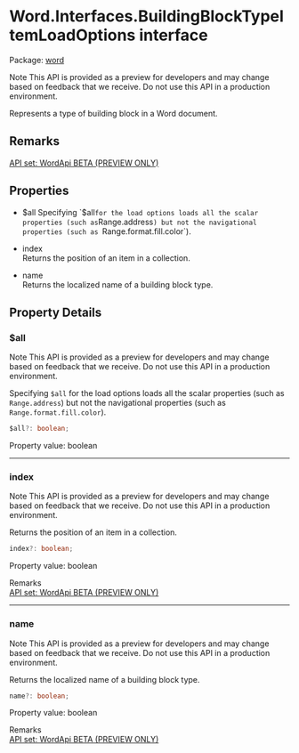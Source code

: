 # Word.Interfaces.BuildingBlockTypeItemLoadOptions interface

Package: [word](/en-us/javascript/api/word)

Note
This API is provided as a preview for developers and may change based on feedback that we receive. Do not use this API in a production environment.

Represents a type of building block in a Word document.

## Remarks

[API set: WordApi BETA (PREVIEW ONLY)](/en-us/javascript/api/requirement-sets/word/word-api-requirement-sets)

## Properties

- $all  
  Specifying `$all` for the load options loads all the scalar properties (such as `Range.address`) but not the navigational properties (such as `Range.format.fill.color`).

- index  
  Returns the position of an item in a collection.

- name  
  Returns the localized name of a building block type.

## Property Details

### $all

Note
This API is provided as a preview for developers and may change based on feedback that we receive. Do not use this API in a production environment.

Specifying `$all` for the load options loads all the scalar properties (such as `Range.address`) but not the navigational properties (such as `Range.format.fill.color`).

```typescript
$all?: boolean;
```

Property value: boolean

---

### index

Note
This API is provided as a preview for developers and may change based on feedback that we receive. Do not use this API in a production environment.

Returns the position of an item in a collection.

```typescript
index?: boolean;
```

Property value: boolean

Remarks  
[API set: WordApi BETA (PREVIEW ONLY)](/en-us/javascript/api/requirement-sets/word/word-api-requirement-sets)

---

### name

Note
This API is provided as a preview for developers and may change based on feedback that we receive. Do not use this API in a production environment.

Returns the localized name of a building block type.

```typescript
name?: boolean;
```

Property value: boolean

Remarks  
[API set: WordApi BETA (PREVIEW ONLY)](/en-us/javascript/api/requirement-sets/word/word-api-requirement-sets)